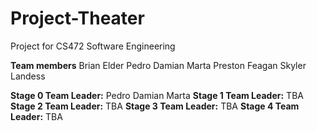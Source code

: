 # Project-Theater
Project for CS472 Software Engineering 

<strong>Team members</strong>
Brian Elder
Pedro Damian Marta
Preston Feagan
Skyler Landess

<strong>Stage 0 Team Leader:</strong> Pedro Damian Marta
<strong>Stage 1 Team Leader:</strong> TBA
<strong>Stage 2 Team Leader:</strong> TBA
<strong>Stage 3 Team Leader:</strong> TBA
<strong>Stage 4 Team Leader:</strong> TBA

